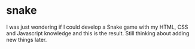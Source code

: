 # snake

I was just wondering if I could develop a Snake game with my HTML, CSS and Javascript knowledge and this is the result. Still thinking about adding new things later.
